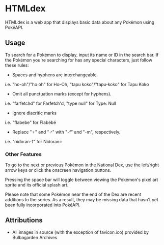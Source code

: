 # HTMLdex

HTMLdex is a web app that displays basic data about any Pokémon using PokéAPI.

## Usage

To search for a Pokémon to display, input its name or ID in the search bar. If the Pokémon you're searching for has any special characters, just follow these rules:

- Spaces and hyphens are interchangeable

i.e. "ho-oh"/"ho oh" for Ho-Oh, "tapu koko"/"tapu-koko" for Tapu Koko

- Omit all punctuation marks (except for hyphens). 

i.e. "farfetchd" for Farfetch'd, "type null" for Type: Null

- Ignore diacritic marks 

i.e. "flabebe" for Flabébé

- Replace "♀" and "♂" with "-f" and "-m", respectively.

i.e. "nidoran-f" for Nidoran♀

### Other Features
To go to the next or previous Pokémon in the National Dex, use the left/right arrow keys or click the onscreen navigation buttons.

Pressing the space bar will toggle between viewing the Pokémon's pixel art sprite and its official splash art.

Please note that some Pokémon near the end of the Dex are recent additions to the series. As a result, they may be missing data that hasn't yet been fully incorporated into PokéAPI.

## Attributions
- All images in source (with the exception of favicon.ico) provided by Bulbagarden Archives